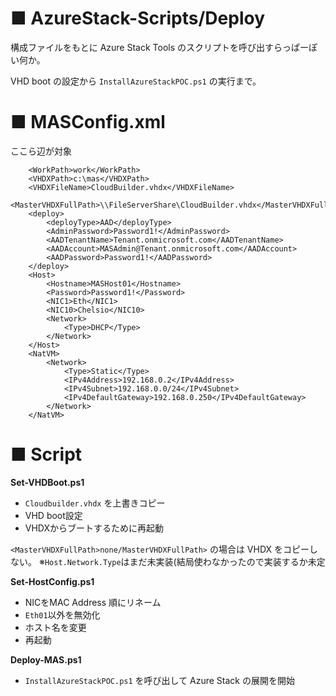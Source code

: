# ■ AzureStack-Scripts/Deploy

構成ファイルをもとに Azure Stack Tools のスクリプトを呼び出すらっぱーぽい何か。

VHD boot の設定から `InstallAzureStackPOC.ps1` の実行まで。


# ■ MASConfig.xml

ここら辺が対象

```Config
    <WorkPath>work</WorkPath>
    <VHDXPath>c:\mas</VHDXPath>
    <VHDXFileName>CloudBuilder.vhdx</VHDXFileName>
    <MasterVHDXFullPath>\\FileServerShare\CloudBuilder.vhdx</MasterVHDXFullPath>
    <deploy>
        <deployType>AAD</deployType>
        <AdminPassword>Password1!</AdminPassword>
        <AADTenantName>Tenant.onmicrosoft.com</AADTenantName>
        <AADAccount>MASAdmin@Tenant.onmicrosoft.com</AADAccount>
        <AADPassword>Password1!</AADPassword>
    </deploy>
    <Host>
        <Hostname>MASHost01</Hostname>
        <Password>Password1!</Password>
        <NIC1>Eth</NIC1>
        <NIC10>Chelsio</NIC10>
        <Network>
            <Type>DHCP</Type>
        </Network>
    </Host>
    <NatVM>
        <Network>
            <Type>Static</Type>
            <IPv4Address>192.168.0.2</IPv4Address>
            <IPv4Subnet>192.168.0.0/24</IPv4Subnet>
            <IPv4DefaultGateway>192.168.0.250</IPv4DefaultGateway>
        </Network>
    </NatVM>
```


# ■ Script

**Set-VHDBoot.ps1**  
- `Cloudbuilder.vhdx` を上書きコピー
- VHD boot設定
- VHDXからブートするために再起動

`<MasterVHDXFullPath>none/MasterVHDXFullPath>` の場合は VHDX をコピーしない。
※`Host.Network.Type`はまだ未実装(結局使わなかったので実装するか未定

**Set-HostConfig.ps1**  
- NICをMAC Address 順にリネーム
- `Eth01`以外を無効化
- ホスト名を変更
- 再起動

**Deploy-MAS.ps1**  
- `InstallAzureStackPOC.ps1` を呼び出して Azure Stack の展開を開始
